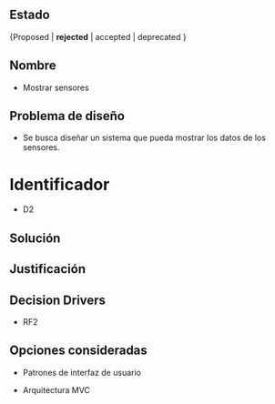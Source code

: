 ## Estado

{Proposed | **rejected** | accepted | deprecated }

## Nombre
* Mostrar sensores 

## Problema de diseño 

* Se busca diseñar un sistema que pueda mostrar los datos de los sensores.  

# Identificador 

* D2 

## Solución 

## Justificación 

## Decision Drivers
* RF2

## Opciones consideradas 

* Patrones de interfaz de usuario 

* Arquitectura MVC 

 
